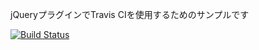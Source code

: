 jQueryプラグインでTravis CIを使用するためのサンプルです

[![Build Status](https://travis-ci.org/STAR-ZERO/jquery-travis-sample.png?branch=master)](https://travis-ci.org/STAR-ZERO/jquery-travis-sample)

